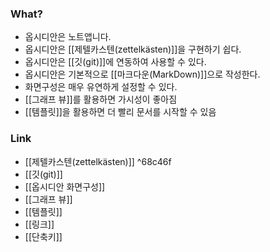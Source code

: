 ### What?
- 옵시디안은 노트앱니다.
- 옵시디안은 [[제텔카스텐(zettelkästen)]]을 구현하기 쉽다. 
- 옵시디안은 [[깃(git)]]에 연동하여 사용할 수 있다.
- 옵시디안은 기본적으로 [[마크다운(MarkDown)]]으로 작성한다.
- 화면구성은 매우 유연하게 설정할 수 있다.
- [[그래프 뷰]]를 활용하면 가시성이 좋아짐
- [[템플릿]]을 활용하면 더 빨리 문서를 시작할 수 있음

### Link
- [[제텔카스텐(zettelkästen)]] ^68c46f
- [[깃(git)]]
- [[옵시디안 화면구성]]
- [[그래프 뷰]]
- [[템플릿]]
- [[링크]]
- [[단축키]]